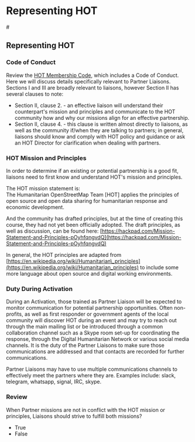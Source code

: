 # Representing HOT

\#

## Representing HOT

### Code of Conduct

Review the [HOT Membership Code](https://github.com/hotosm/hotosm-website/blob/gh-pages/downloads/HOT-Membership-Code.pdf), which includes a Code of Conduct. Here we will discuss details specifically relevant to Partner Liaisons. Sections I and III are broadly relevant to liaisons, however Section II has several clauses to note:

* Section II, clause 2. - an effective liaison will understand their counterpart's mission and principles and communicate to the HOT community how and why our missions align for an effective partnership.
* Section II, clause 4. - this clause is written almost directly to liaisons, as well as the community if/when they are talking to partners; in general, liaisons should know and comply with HOT policy and guidance or ask an HOT Director for clarification when dealing with partners.

### HOT Mission and Principles

In order to determine if an existing or potential partnership is a good fit, liaisons need to first know and understand HOT's mission and principles.

The HOT mission statement is:  
The Humanitarian OpenStreetMap Team \[HOT\] applies the principles of open source and open data sharing for humanitarian response and economic development.

And the community has drafted principles, but at the time of creating this course, they had not yet been officially adopted. The draft principles, as well as discussion, can be found here: [https://hackpad.com/Mission-Statement-and-Principles-pOyhfqngvdQ](https://hackpad.com/Mission-Statement-and-Principles-pOyhfqngvdQ)

In general, the HOT principles are adapted from [https://en.wikipedia.org/wiki/Humanitarian\_principles](https://en.wikipedia.org/wiki/Humanitarian_principles) to include some more language about open source and digital working environments.

### Duty During Activation

During an Activation, those trained as Partner Liaison will be expected to monitor communication for potential partnership opportunities. Often non-profits, as well as first responder or government agents of the local community will discover HOT during an event and may try to reach out through the main mailing list or be introduced through a common collaboration channel such as a Skype room set-up for coordinating the response, through the Digital Humanitarian Network or various social media channels. It is the duty of the Partner Liaisons to make sure those communications are addressed and that contacts are recorded for further communications.

Partner Liaisons may have to use multiple communications channels to effectively meet the partners where they are. Examples include: slack, telegram, whatsapp, signal, IRC, skype.

### Review

When Partner missions are not in conflict with the HOT mission or principles, Liaisons should strive to fulfill both missions?

* True
* False


